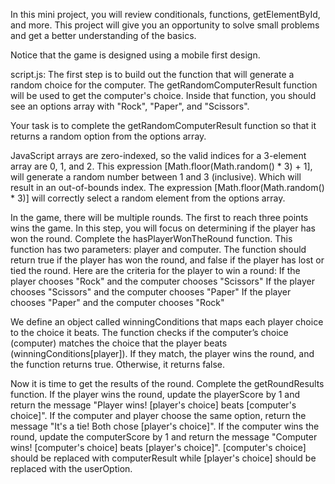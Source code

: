 In this mini project, you will review conditionals, functions, getElementById, and more. This project will give you an opportunity to solve small problems and get a better understanding of the basics.

Notice that the game is designed using a mobile first design.

script.js:
The first step is to build out the function that will generate a random choice for the computer.
The getRandomComputerResult function will be used to get the computer's choice. Inside that function, you should see an options array with "Rock", "Paper", and "Scissors".

Your task is to complete the getRandomComputerResult function so that it returns a random option from the options array.

JavaScript arrays are zero-indexed, so the valid indices for a 3-element array are 0, 1, and 2.
This expression [Math.floor(Math.random() * 3) + 1], will generate a random number between 1 and 3 (inclusive). Which will result in an out-of-bounds index.
The expression [Math.floor(Math.random() * 3)] will correctly select a random element from the options array.

In the game, there will be multiple rounds. The first to reach three points wins the game.
In this step, you will focus on determining if the player has won the round.
Complete the hasPlayerWonTheRound function. This function has two parameters: player and computer. The function should return true if the player has won the round, and false if the player has lost or tied the round.
Here are the criteria for the player to win a round:
If the player chooses "Rock" and the computer chooses "Scissors"
If the player chooses "Scissors" and the computer chooses "Paper"
If the player chooses "Paper" and the computer chooses "Rock"

We define an object called winningConditions that maps each player choice to the choice it beats.
The function checks if the computer’s choice (computer) matches the choice that the player beats (winningConditions[player]).
If they match, the player wins the round, and the function returns true. Otherwise, it returns false.

Now it is time to get the results of the round. Complete the getRoundResults function.
If the player wins the round, update the playerScore by 1 and return the message "Player wins! [player's choice] beats [computer's choice]".
If the computer and player choose the same option, return the message "It's a tie! Both chose [player's choice]".
If the computer wins the round, update the computerScore by 1 and return the message "Computer wins! [computer's choice] beats [player's choice]".
[computer's choice] should be replaced with computerResult while [player's choice] should be replaced with the userOption.